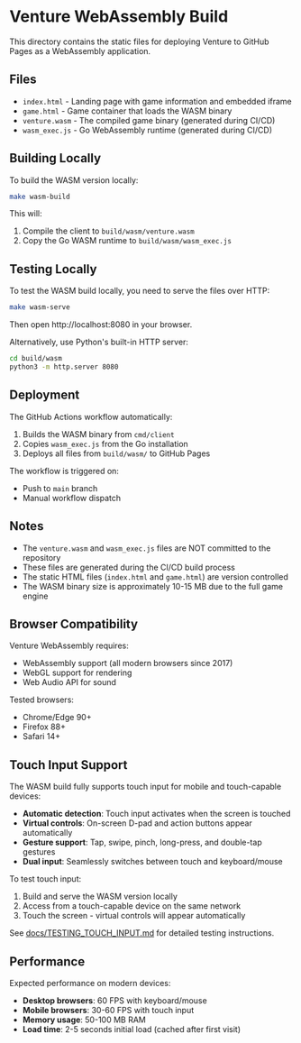 # Venture WebAssembly Build

This directory contains the static files for deploying Venture to GitHub Pages as a WebAssembly application.

## Files

- `index.html` - Landing page with game information and embedded iframe
- `game.html` - Game container that loads the WASM binary
- `venture.wasm` - The compiled game binary (generated during CI/CD)
- `wasm_exec.js` - Go WebAssembly runtime (generated during CI/CD)

## Building Locally

To build the WASM version locally:

```bash
make wasm-build
```

This will:
1. Compile the client to `build/wasm/venture.wasm`
2. Copy the Go WASM runtime to `build/wasm/wasm_exec.js`

## Testing Locally

To test the WASM build locally, you need to serve the files over HTTP:

```bash
make wasm-serve
```

Then open http://localhost:8080 in your browser.

Alternatively, use Python's built-in HTTP server:

```bash
cd build/wasm
python3 -m http.server 8080
```

## Deployment

The GitHub Actions workflow automatically:
1. Builds the WASM binary from `cmd/client`
2. Copies `wasm_exec.js` from the Go installation
3. Deploys all files from `build/wasm/` to GitHub Pages

The workflow is triggered on:
- Push to `main` branch
- Manual workflow dispatch

## Notes

- The `venture.wasm` and `wasm_exec.js` files are NOT committed to the repository
- These files are generated during the CI/CD build process
- The static HTML files (`index.html` and `game.html`) are version controlled
- The WASM binary size is approximately 10-15 MB due to the full game engine

## Browser Compatibility

Venture WebAssembly requires:
- WebAssembly support (all modern browsers since 2017)
- WebGL support for rendering
- Web Audio API for sound

Tested browsers:
- Chrome/Edge 90+
- Firefox 88+
- Safari 14+

## Touch Input Support

The WASM build fully supports touch input for mobile and touch-capable devices:

- **Automatic detection**: Touch input activates when the screen is touched
- **Virtual controls**: On-screen D-pad and action buttons appear automatically
- **Gesture support**: Tap, swipe, pinch, long-press, and double-tap gestures
- **Dual input**: Seamlessly switches between touch and keyboard/mouse

To test touch input:
1. Build and serve the WASM version locally
2. Access from a touch-capable device on the same network
3. Touch the screen - virtual controls will appear automatically

See [docs/TESTING_TOUCH_INPUT.md](../../docs/TESTING_TOUCH_INPUT.md) for detailed testing instructions.

## Performance

Expected performance on modern devices:
- **Desktop browsers**: 60 FPS with keyboard/mouse
- **Mobile browsers**: 30-60 FPS with touch input
- **Memory usage**: 50-100 MB RAM
- **Load time**: 2-5 seconds initial load (cached after first visit)
